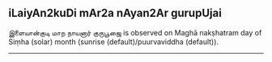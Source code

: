 ## iLaiyAn2kuDi mAr2a nAyan2Ar gurupUjai
இளையான்குடி மாற நாயனார் குருபூஜை is observed on Maghā nakṣhatram day of Siṃha (solar) month (sunrise (default)/puurvaviddha (default)).



---
